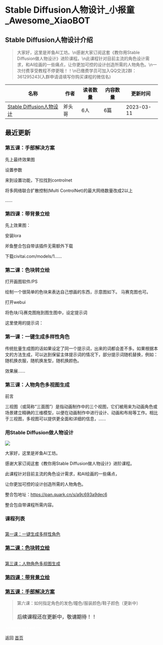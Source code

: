 # Stable Diffusion人物设计_小报童_Awesome_XiaoBOT

## Stable Diffusion人物设计介绍
> 大家好，这里是斧鱼AI工坊。\n感谢大家订阅这套《教你用Stable  
Diffusion做人物设计》进阶课程。\n此课程针对目前主流的角色设计需求，和AI绘画的一些痛点，让你更加可控的设计创造所需的人物角色。\n一次付费享受教程不停更哦！！\n已缴费学员可加入QQ交流2群：361295243(入群申请请填写你购买课程的微信名)  
  


|名称|作者|读者数量|内容数量|更新时间|
|---|---|---|---|---|
|[Stable Diffusion人物设计](https://xiaobot.net/p/AxeFish?refer=0b133df9-27dc-423b-8101-639049001c13)|斧头哥|6人|6篇|2023-03-11|

## 最近更新
### 第五课：手部解决方案

先上最终效果图

设置参数

来到设置功能，下拉找到controlnet

将多网络联合扩散控制(Multi ControlNet)的最大网络数量改成2以上

......

### 第四课：带背景立绘

先上效果图：

安装lora

斧鱼整合包自带该插件无需额外下载

下载civitai.com/models/1......

### 第二课：色块转立绘

打开画图软件/PS

绘制一个很简单的色块来表达自己想画的东西，示意图如下。 马赛克图也可。

打开webui

将色块/马赛克图拖到图生图中，设定提示词

这里使用的提示词：

### 第一课：一键生成多样性角色

传统批量生成图的话如果设定了同一个提示词，出来的词都会差不多。如果根据本文的方法生成，可以达到保留主体提示词的情况下，部分提示词随机替换，例如：随机换衣服，随机换发型，随机换颜色。

效果展......

### 第三课：人物角色多视图生成

前言

三视图（或简称“三面图”）是指动画制作中的三个视图，它们被用来为动画角色或场景建立精确的三维模型，以便在动画制作中进行设计、动画和布局等工作。相比于三视图，多视图可以提供更全面和详细的信息，......

### 用Stable Diffusion做人物设计

![](https://static.xiaobot.net/file/2023-03-14/213057/4d2aa77b07d6593b3107594a495355e5.jpeg)

大家好，这里是斧鱼AI工坊。

感谢大家订阅这套《教你用Stable Diffusion做人物设计》进阶课程。

此课程针对目前主流的角色设计需求，和AI绘画的一些痛点，

让你更加可控的设计创造所需的人物角色。

整合包地址：<https://pan.quark.cn/s/a9c693a9dec6>

整合包自带课程所需内容。

### 课程列表

##
[第一课：一键生成多样性角色](https://xiaobot.net/post/1f9332b8-2e18-461d-940d-6e6c021e7db4)

### [第二课：色块转立绘](https://xiaobot.net/post/66faa911-c9f2-4831-89e4-0e8411a8c812)

##
[第三课：人物角色多视图生成](https://xiaobot.net/post/c453307c-b920-4660-8210-5da7118c870b)

### [第四课：带背景立绘](https://xiaobot.net/post/6b58a267-8a8e-4bad-93cb-10a90be1f023)

### [第五课：手部解决方案](https://xiaobot.net/post/c7cf1272-2be8-416e-b451-e10cecf59bd7)

> 第六课：如何指定角色的发色/瞳色/服装颜色/鞋子颜色（更新中）
>
> ### **后续课程还在更新中，敬请期待！！**


<a href="https://github.com/Reno9527/awesome-xiaobot" style="color: white; text-decoration: none;">awesome-xiaobot</a>

返回 [首页](../README.md)
